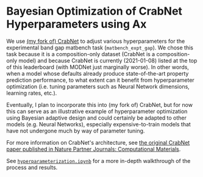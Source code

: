 # Bayesian Optimization of CrabNet Hyperparameters using Ax

We use [(my fork of) CrabNet](https://github.com/sgbaird/CrabNet) to adjust various hyperparameters for the experimental band gap matbench task (`matbench_expt_gap`). We chose this task because it is a composition-only dataset (CrabNet is a composition-only model) and because CrabNet is currently (2021-01-08) listed at the top of this leaderboard (with MODNet just marginally worse). In other words, when a model whose defaults already produce state-of-the-art property prediction performance, to what extent can it benefit from hyperparameter optimization (i.e. tuning parameters such as Neural Network dimensions, learning rates, etc.).

Eventually, I plan to incorporate this into (my fork of) CrabNet, but for now this can serve as an illustrative example of hyperparameter optimization using Bayesian adaptive design and could certainly be adapted to other models (e.g. Neural Networks), especially expensive-to-train models that have not undergone much by way of parameter tuning.

For more information on CrabNet's architecture, see [the original CrabNet paper published in Nature Partner Journals: Computational Materials](https://dx.doi.org/10.1038/s41524-021-00545-1).

See [`hyperparameterization.ipynb`](hyperparameterization.ipynb) for a more in-depth walkthrough of the process and results.
